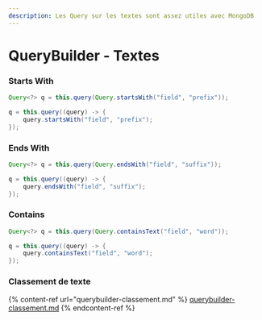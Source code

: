 ```yaml
---
description: Les Query sur les textes sont assez utiles avec MongoDB
---
```


# QueryBuilder - Textes

### Starts With

```java
Query<?> q = this.query(Query.startsWith("field", "prefix"));

q = this.query((query) -> {
    query.startsWith("field", "prefix");
});
```

### Ends With

```java
Query<?> q = this.query(Query.endsWith("field", "suffix"));

q = this.query((query) -> {
    query.endsWith("field", "suffix");
});
```

### Contains

```java
Query<?> q = this.query(Query.containsText("field", "word"));

q = this.query((query) -> {
    query.containsText("field", "word");
});
```

### Classement de texte

{% content-ref url="querybuilder-classement.md" %}
[querybuilder-classement.md](querybuilder-classement.md)
{% endcontent-ref %}
